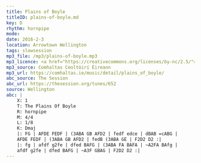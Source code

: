 ```yaml
---
title: Plains of Boyle
titleID: plains-of-boyle.md
key: D
rhythm: hornpipe
mode:
date: 2016-2-3
location: Arrowtown Wellington
tags: slowsession
mp3_file: /mp3/plains-of-boyle.mp3
mp3_licence: <a href="https://creativecommons.org/licenses/by-nc/2.5/">CC-BY-NC-2.5</a>
mp3_source: Comhaltas Ceoltóirí Éireann
mp3_url: https://comhaltas.ie/music/detail/plains_of_boyle/
abc_source: The Session
abc_url: https://thesession.org/tunes/652
source: Wellington
abc: |
    X: 1
    T: The Plains Of Boyle
    R: hornpipe
    M: 4/4
    L: 1/8
    K: Dmaj
    |: FG | AFDE FEDF | (3ABA GB AFD2 | fedf edce | dBAB =cABG |
    AFDE FEDF | (3ABA GB AFD2 | fedB (3ABA GE | F2D2 D2 :|
    |: fg | afdf g2fe | dfed BAFG | (3ABA FA BAFA | ~A2FA BAfg |
    afdf g2fe | dfed BAFG | ~A3F GBAG | F2D2 D2 :|
---
```

